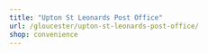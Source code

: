 ```yaml
---
title: "Upton St Leonards Post Office"
url: /gloucester/upton-st-leonards-post-office/
shop: convenience
---
```


